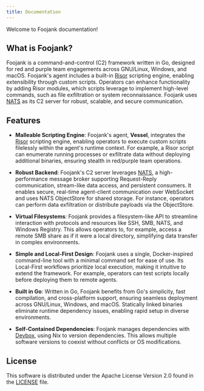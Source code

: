 ```yaml
---
title: Documentation
---
```


Welcome to Foojank documentation!

## What is Foojank?

Foojank is a command-and-control (C2) framework written in Go, designed for red and purple team engagements across GNU/Linux, Windows, and macOS.
Foojank's agent includes a built-in [Risor](https://risor.io) scripting engine, enabling extensibility through custom scripts. Operators can enhance functionality by adding Risor
modules, which scripts leverage to implement high-level commands, such as file exfiltration or system reconnaissance.
Foojank uses [NATS](https://nats.io) as its C2 server for robust, scalable, and secure communication.

## Features

- **Malleable Scripting Engine**: Foojank's agent, **Vessel**, integrates the [Risor](https://risor.io) scripting engine, enabling operators to execute custom scripts filelessly within the agent's runtime context. For example, a Risor script can enumerate running processes or exfiltrate data without deploying additional binaries, ensuring stealth in red/purple team operations.

- **Robust Backend**: Foojank's C2 server leverages [NATS](https://nats.io), a high-performance message broker supporting Request-Reply communication, stream-like data access, and persistent consumers. It enables secure, real-time agent-client communication over WebSocket and uses NATS ObjectStore for shared storage. For instance, operators can perform data exfiltration or distribute payloads via the ObjectStore.

- **Virtual Filesystems**: Foojank provides a filesystem-like API to streamline interaction with protocols and resources like SSH, SMB, NATS, and Windows Registry. This allows operators to, for example, access a remote SMB share as if it were a local directory, simplifying data transfer in complex environments.

- **Simple and Local-First Design**: Foojank uses a single, Docker-inspired command-line tool with a minimal command set for ease of use. Its Local-First workflows prioritize local execution, making it intuitive to extend the framework. For example, operators can test scripts locally before deploying them to remote agents.

- **Built in Go**: Written in Go, Foojank benefits from Go's simplicity, fast compilation, and cross-platform support, ensuring seamless deployment across GNU/Linux, Windows, and macOS. Statically linked binaries eliminate runtime dependency issues, enabling rapid setup in diverse environments.

- **Self-Contained Dependencies**: Foojank manages dependencies with [Devbox](https://www.jetify.com/devbox), using Nix to version dependencies. This allows multiple software versions to coexist without conflicts or OS modifications.


## License

This software is distributed under the Apache License Version 2.0 found in the [LICENSE](https://github.com/fooHQ/foojank/blob/main/LICENSE) file.
